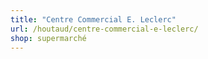 ```yaml
---
title: "Centre Commercial E. Leclerc"
url: /houtaud/centre-commercial-e-leclerc/
shop: supermarché
---
```

